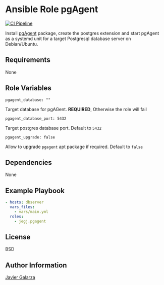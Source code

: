 Ansible Role pgAgent
=========

[![CI Pipeline](https://github.com/jegj/ansible-role-pgagent/actions/workflows/ci.yml/badge.svg?branch=main)](https://github.com/jegj/ansible-role-pgagent/actions/workflows/ci.yml)

Install [pgAgent](https://www.pgadmin.org/docs/pgadmin4/development/pgagent.html) package, create the postgres extension and start pgAgent as a systemd unit for a target Postgresql database server on Debian/Ubuntu.

Requirements
------------

None

Role Variables
--------------

    pgagent_database: ""

Target database for pgAGent. **REQUIRED**, Otherwise the role will fail

    pgagent_database_port: 5432

Target postgres database port. Default to `5432`

    pgagent_upgrade: false

Allow to upgrade `pgagent` apt package if required. Default to `false`

Dependencies
------------

None

Example Playbook
----------------

```yaml
- hosts: dbserver
  vars_files:
    - vars/main.yml
  roles:
    - jegj.pgagent
```

License
-------

BSD

Author Information
------------------

[Javier Galarza](https://jegj.github.io/resume/)
